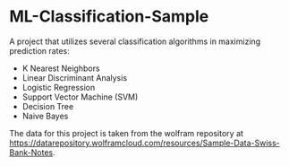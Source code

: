 # ML-Classification-Sample
A project that utilizes several classification algorithms in maximizing prediction rates:
* K Nearest Neighbors
* Linear Discriminant Analysis
* Logistic Regression
* Support Vector Machine (SVM)
* Decision Tree
* Naive Bayes  

The data for this project is taken from the wolfram repository at https://datarepository.wolframcloud.com/resources/Sample-Data-Swiss-Bank-Notes.  
